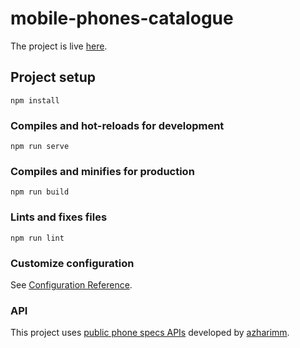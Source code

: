 # mobile-phones-catalogue

The project is live [here](https://mobile-mart.netlify.app/#/).

## Project setup

```
npm install
```

### Compiles and hot-reloads for development

```
npm run serve
```

### Compiles and minifies for production

```
npm run build
```

### Lints and fixes files

```
npm run lint
```

### Customize configuration

See [Configuration Reference](https://cli.vuejs.org/config/).

### API

This project uses [public phone specs APIs](https://github.com/azharimm/phone-specs-api) developed by [azharimm](https://github.com/azharimm).
